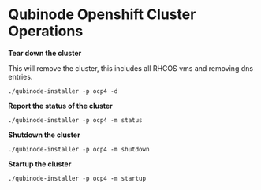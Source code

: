 # Qubinode Openshift Cluster Operations 

**Tear down the cluster**

This will remove the cluster, this includes all RHCOS vms and removing dns entries.

```=shell
./qubinode-installer -p ocp4 -d
```

**Report the status of the cluster**

```=shell
./qubinode-installer -p ocp4 -m status
```

**Shutdown the cluster**

```=shell
./qubinode-installer -p ocp4 -m shutdown
```

**Startup the cluster**

```=shell
./qubinode-installer -p ocp4 -m startup
```
